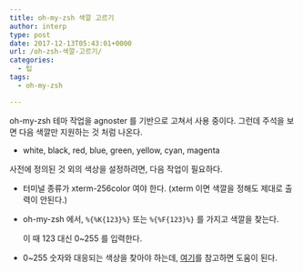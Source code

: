 ```yaml
---
title: oh-my-zsh 색깔 고르기
author: interp
type: post
date: 2017-12-13T05:43:01+0000
url: /oh-zsh-색깔-고르기/
categories:
  - 팁
tags:
  - oh-my-zsh

---
```

oh-my-zsh 테마 작업을 agnoster 를 기반으로 고쳐서 사용 중이다. 그런데 주석을 보면 다음 색깔만 지원하는 것 처럼 나온다.

  * white, black, red, blue, green, yellow, cyan, magenta

사전에 정의된 것 외의 색상을 설정하려면, 다음 작업이 필요하다.

  * 터미널 종류가 xterm-256color 여야 한다. (xterm 이면 색깔을 정해도 제대로 출력이 안된다.)
  * oh-my-zsh 에서, `%{%K{123}%}` 또는 `%{%F{123}%}` 를 가지고 색깔을 찾는다.
  
    이 때 123 대신 0~255 를 입력한다.
  * 0~255 숫자와 대응되는 색상을 찾아야 하는데, [여기][1]를 참고하면 도움이 된다.

 [1]: https://jonasjacek.github.io/colors/
